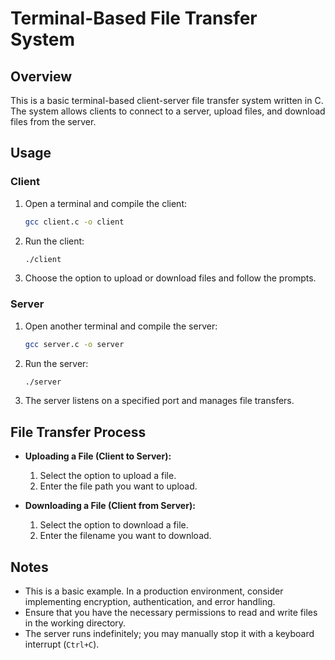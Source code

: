 # Terminal-Based File Transfer System

## Overview

This is a basic terminal-based client-server file transfer system written in C. The system allows clients to connect to a server, upload files, and download files from the server.

## Usage

### Client

1. Open a terminal and compile the client:

    ```bash
    gcc client.c -o client
    ```

2. Run the client:

    ```bash
    ./client
    ```

3. Choose the option to upload or download files and follow the prompts.

### Server

1. Open another terminal and compile the server:

    ```bash
    gcc server.c -o server
    ```

2. Run the server:

    ```bash
    ./server
    ```

3. The server listens on a specified port and manages file transfers.

## File Transfer Process

- **Uploading a File (Client to Server):**
  1. Select the option to upload a file.
  2. Enter the file path you want to upload.

- **Downloading a File (Client from Server):**
  1. Select the option to download a file.
  2. Enter the filename you want to download.

## Notes

- This is a basic example. In a production environment, consider implementing encryption, authentication, and error handling.
- Ensure that you have the necessary permissions to read and write files in the working directory.
- The server runs indefinitely; you may manually stop it with a keyboard interrupt (`Ctrl+C`).
